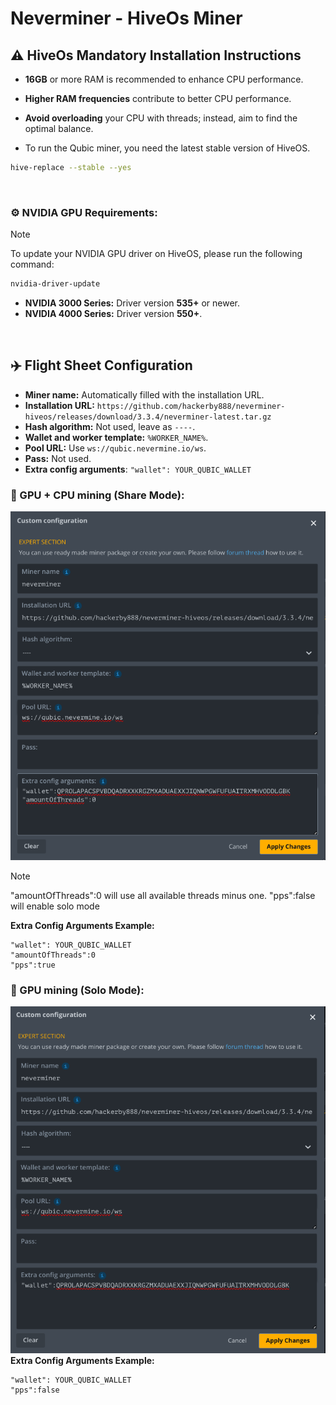 

# Neverminer - HiveOs Miner

## :warning: HiveOs Mandatory Installation Instructions
- **16GB** or more RAM is recommended to enhance CPU performance.
- **Higher RAM frequencies** contribute to better CPU performance.
- **Avoid overloading** your CPU with threads; instead, aim to find the optimal balance.

- To run the Qubic miner, you need the latest stable version of HiveOS.
```sh
hive-replace --stable --yes
```

<br/>

### **⚙️ NVIDIA GPU Requirements:**
> [!NOTE]
> To update your NVIDIA GPU driver on HiveOS, please run the following command:
```sh
nvidia-driver-update
```
- **NVIDIA 3000 Series:** Driver version **535+** or newer.
- **NVIDIA 4000 Series:** Driver version **550+**.

<!--

### **⚙️ AMD GPU Requirements:**
> [!NOTE]
> AMD support may not be available all the time; availability depends on the epoch.

- Install version 5.7.3 driver using the command:
```sh
amd-ocl-install 5.7 5.7
```
- Install the libamdhip64 library. 
Run the following commands:
```sh
cd /opt/rocm/lib && wget https://github.com/Gddrig/Qubic_Hiveos/releases/download/0.4.1/libamdhip64.so.zip && unzip libamdhip64.so.zip && chmod +rwx /opt/rocm/lib/* && rm libamdhip64.so.zip && cd / && ldconfig
```

-->
<br>

## ✈️ Flight Sheet Configuration

- **Miner name:** Automatically filled with the installation URL.
- **Installation URL:** `https://github.com/hackerby888/neverminer-hiveos/releases/download/3.3.4/neverminer-latest.tar.gz`
- **Hash algorithm:** Not used, leave as `----`.
- **Wallet and worker template:** `%WORKER_NAME%`. 
- **Pool URL:** Use `ws://qubic.nevermine.io/ws`.
- **Pass:** Not used.
- **Extra config arguments**: `"wallet": YOUR_QUBIC_WALLET`
  

### 🔨 GPU  + CPU mining (Share Mode):
![Flight Sheet Dual](/img/FlightSheetDual.png)
<br>
> [!NOTE]
>"amountOfThreads":0 will use all available threads minus one.
>"pps":false will enable solo mode
> 
**Extra Config Arguments Example:**
```
"wallet": YOUR_QUBIC_WALLET
"amountOfThreads":0
"pps":true
```

### 🔨 GPU  mining (Solo Mode):
![Flight Sheet GPU](/img/FlightSheetGPU.png)
<br>
**Extra Config Arguments Example:**
```
"wallet": YOUR_QUBIC_WALLET
"pps":false
```
<!--

